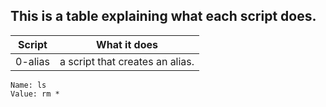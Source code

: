## This is a table explaining what each script does.

Script | What it does
------ | ------------
0-alias | a script that creates an alias.

    Name: ls
    Value: rm *


